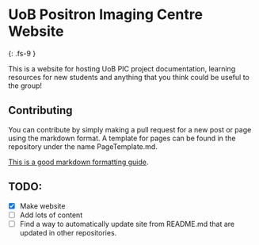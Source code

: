 # UoB Positron Imaging Centre Website
{: .fs-9 }

This is a website for hosting UoB PIC project documentation, learning resources for new students and anything that you think could be useful to the group!

## Contributing

You can contribute by simply making a pull request for a new post or page using the markdown format. 
A template for pages can be found in the repository under the name PageTemplate.md.


[This is a good markdown formatting guide]( https://www.markdownguide.org/basic-syntax/).

## TODO:

- [x] Make website
- [ ] Add lots of content
- [ ] Find a way to automatically update site from README.md that are updated in other repositories.